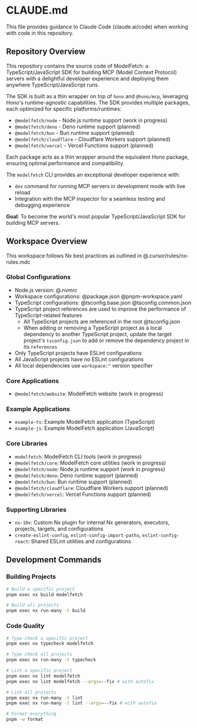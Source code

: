 # CLAUDE.md

This file provides guidance to Claude Code (claude.ai/code) when working with code in this repository.

## Repository Overview

This repository contains the source code of ModelFetch: a TypeScript/JavaScript SDK for building MCP (Model Context Protocol) servers with a delightful developer experience and deploying them anywhere TypeScript/JavaScript runs.

The SDK is built as a thin wrapper on top of `hono` and `@hono/mcp`, leveraging Hono's runtime-agnostic capabilities. The SDK provides multiple packages, each optimized for specific platforms/runtimes:

- `@modelfetch/node` - Node.js runtime support (work in progress)
- `@modelfetch/deno` - Deno runtime support (planned)
- `@modelfetch/bun` - Bun runtime support (planned)
- `@modelfetch/cloudflare` - Cloudflare Workers support (planned)
- `@modelfetch/vercel` - Vercel Functions support (planned)

Each package acts as a thin wrapper around the equivalent Hono package, ensuring optimal performance and compatibility.

The `modelfetch` CLI provides an exceptional developer experience with:

- `dev` command for running MCP servers in development mode with live reload
- Integration with the MCP inspector for a seamless testing and debugging experience

**Goal**: To become the world's most popular TypeScript/JavaScript SDK for building MCP servers.

## Workspace Overview

This workspace follows Nx best practices as outlined in @.cursor/rules/nx-rules.mdc

### Global Configurations

- Node.js version: @.nvmrc
- Workspace configurations: @package.json @pnpm-workspace.yaml
- TypeScript configurations: @tsconfig.base.json @tsconfig.common.json
- TypeScript project references are used to improve the performance of TypeScript-related features
  - All TypeScript projects are referenced in the root @tsconfig.json
  - When adding or removing a TypeScript project as a local dependency to another TypeScript project, update the target project's `tsconfig.json` to add or remove the dependency project in its `references`
- Only TypeScript projects have ESLint configurations
- All JavaScript projects have no ESLint configurations
- All local dependencies use `workspace:^` version specifier

### Core Applications

- `@modelfetch/website`: ModelFetch website (work in progress)

### Example Applications

- `example-ts`: Example ModelFetch application (TypeScript)
- `example-js`: Example ModelFetch application (JavaScript)

### Core Libraries

- `modelfetch`: ModelFetch CLI tools (work in progress)
- `@modelfetch/core`: ModelFetch core utilities (work in progress)
- `@modelfetch/node`: Node.js runtime support (work in progress)
- `@modelfetch/deno`: Deno runtime support (planned)
- `@modelfetch/bun`: Bun runtime support (planned)
- `@modelfetch/cloudflare`: Cloudflare Workers support (planned)
- `@modelfetch/vercel`: Vercel Functions support (planned)

### Supporting Libraries

- `nx-10x`: Custom Nx plugin for internal Nx generators, executors, projects, targets, and configurations
- `create-eslint-config`, `eslint-config-import-paths`, `eslint-config-react`: Shared ESLint utilities and configurations

## Development Commands

### Building Projects

```bash
# Build a specific project
pnpm exec nx build modelfetch

# Build all projects
pnpm exec nx run-many -t build
```

### Code Quality

```bash
# Type check a specific project
pnpm exec nx typecheck modelfetch

# Type check all projects
pnpm exec nx run-many -t typecheck

# Lint a specific project
pnpm exec nx lint modelfetch
pnpm exec nx lint modelfetch --args=--fix # with autofix

# Lint all projects
pnpm exec nx run-many -t lint
pnpm exec nx run-many -t lint --args=--fix # with autofix

# Format everything
pnpm -w format
```
